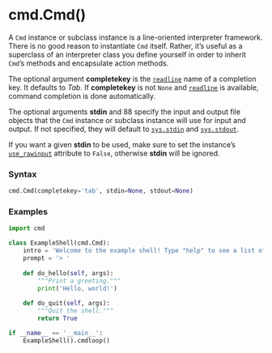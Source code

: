 # cmd.Cmd()

A `Cmd` instance or subclass instance is a line-oriented interpreter framework. There is no good reason to instantiate `Cmd` itself. Rather, it’s useful as a superclass of an interpreter class you define yourself in order to inherit `Cmd`’s methods and encapsulate action methods.

The optional argument **completekey** is the [`readline`](/modules/readline/) name of a completion key. It defaults to *Tab*. If **completekey** is not `None` and [`readline`](/modules/readline/) is available, command completion is done automatically.

The optional arguments **stdin** and 88 specify the input and output file objects that the `Cmd` instance or subclass instance will use for input and output. If not specified, they will default to [`sys.stdin`](/modules/sys/stdin.md) and [`sys.stdout`](/modules/sys/stdout.md).

If you want a given **stdin** to be used, make sure to set the instance’s [`use_rawinput`](/modules/cmd/Cmd/use_rawinput.md) attribute to `False`, otherwise **stdin** will be ignored.

### Syntax

```python
cmd.Cmd(completekey='tab', stdin=None, stdout=None)
```

### Examples

```python
import cmd

class ExampleShell(cmd.Cmd):
    intro = 'Welcome to the example shell! Type "help" to see a list of commands.'
    prompt = '> '
    
    def do_hello(self, args):
        """Print a greeting."""
        print('Hello, world!')
    
    def do_quit(self, args):
        """Quit the shell."""
        return True

if __name__ == '__main__':
    ExampleShell().cmdloop()
```